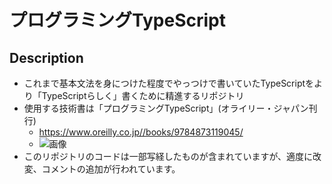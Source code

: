 # プログラミングTypeScript
## Description
- これまで基本文法を身につけた程度でやっつけで書いていたTypeScriptをより「TypeScriptらしく」書くために精進するリポジトリ
- 使用する技術書は「プログラミングTypeScript」(オライリー・ジャパン刊行)
  - https://www.oreilly.co.jp//books/9784873119045/
  - ![画像](https://www.oreilly.co.jp/books/images/picture_large978-4-87311-904-5.jpeg)
- このリポジトリのコードは一部写経したものが含まれていますが、適度に改変、コメントの追加が行われています。
